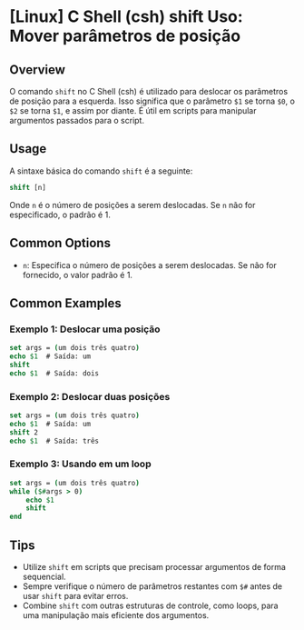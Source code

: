 # [Linux] C Shell (csh) shift Uso: Mover parâmetros de posição

## Overview
O comando `shift` no C Shell (csh) é utilizado para deslocar os parâmetros de posição para a esquerda. Isso significa que o parâmetro `$1` se torna `$0`, o `$2` se torna `$1`, e assim por diante. É útil em scripts para manipular argumentos passados para o script.

## Usage
A sintaxe básica do comando `shift` é a seguinte:

```csh
shift [n]
```

Onde `n` é o número de posições a serem deslocadas. Se `n` não for especificado, o padrão é 1.

## Common Options
- `n`: Especifica o número de posições a serem deslocadas. Se não for fornecido, o valor padrão é 1.

## Common Examples

### Exemplo 1: Deslocar uma posição
```csh
set args = (um dois três quatro)
echo $1  # Saída: um
shift
echo $1  # Saída: dois
```

### Exemplo 2: Deslocar duas posições
```csh
set args = (um dois três quatro)
echo $1  # Saída: um
shift 2
echo $1  # Saída: três
```

### Exemplo 3: Usando em um loop
```csh
set args = (um dois três quatro)
while ($#args > 0)
    echo $1
    shift
end
```

## Tips
- Utilize `shift` em scripts que precisam processar argumentos de forma sequencial.
- Sempre verifique o número de parâmetros restantes com `$#` antes de usar `shift` para evitar erros.
- Combine `shift` com outras estruturas de controle, como loops, para uma manipulação mais eficiente dos argumentos.